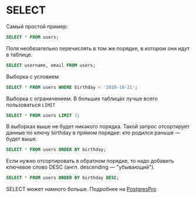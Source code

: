 # SELECT

Самый простой пример:
```SQL
SELECT * FROM users;
```

Поля необязательно перечислять в том же порядке, в котором они идут в таблице.
```SQL
SELECT username, email FROM users;
```

Выборка с условием
```SQL
SELECT * FROM users WHERE birthday < '2018-10-21';
```

Выборка с ограничением. В больших таблицах лучше всего пользоваться `LIMIT` 
```SQL
SELECT * FROM users LIMIT 3;
```

В выборках выше не будет никакого порядка. 
Такой запрос отсортирует данные по ключу birthday в прямом порядке: кто родился раньше — будет выше.
```SQL
SELECT * FROM users ORDER BY birthday;
```
Если нужно отсортировать в обратном порядке, то надо добавить ключевое слово DESC (англ. descending — "убывающий").
```SQL
SELECT * FROM users ORDER BY birthday DESC;
```


SELECT может намного больше.
Подробнее на [PostgresPro](https://postgrespro.ru/docs/postgrespro/9.5/sql-select)
